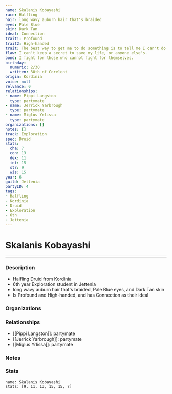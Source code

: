 ```yaml
---
name: Skalanis Kobayashi
race: Halfling
hair: long wavy auburn hair that's braided
eyes: Pale Blue
skin: Dark Tan
ideal: Connection
trait1: Profound
trait2: High-handed
trait: The best way to get me to do something is to tell me I can't do it.
flaw: I can't keep a secret to save my life, or anyone else's.
bond: I fight for those who cannot fight for themselves.
birthday:
  numeric: 2/30
  written: 30th of Corelent
origin: Kordinia
voice: null
relvance: 0
relationships:
- name: Pippi Langston
  type: partymate
- name: Jerrick Yarbrough
  type: partymate
- name: Miglus Yrlissa
  type: partymate
organizations: []
notes: []
track: Exploration
spec: Druid
stats:
  cha: 7
  con: 13
  dex: 11
  int: 15
  str: 9
  wis: 15
year: 6
guild: Jettenia
partyID: 4
tags:
- Halfling
- Kordinia
- Druid
- Exploration
- 6th
- Jettenia
---
```

# Skalanis Kobayashi
---
### Description
- Halfling Druid from Kordinia
- 6th year Exploration student in Jettenia
- long wavy auburn hair that's braided, Pale Blue eyes, and Dark Tan skin
- Is Profound and High-handed, and has Connection as their ideal

### Organizations

### Relationships
- [[Pippi Langston]]: partymate
- [[Jerrick Yarbrough]]: partymate
- [[Miglus Yrlissa]]: partymate

### Notes

### Stats
```statblock
name: Skalanis Kobayashi
stats: [9, 11, 13, 15, 15, 7]
```